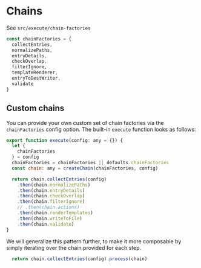 # Chains

See `src/execute/chain-factories`

```js
const chainFactories = {
  collectEntries,
  normalizePaths,
  entryDetails,
  checkOverlap,
  filterIgnore,
  templateRenderer,
  entryToDestWriter,
  validate
}
```

## Custom chains

You can provide your own custom set of chain factories via the  `chainFactories` config option.
The built-in `execute` function looks as follows:

```js
export function execute(config: any = {}) {
  let {
    chainFactories
  } = config
  chainFactories = chainFactories || defaults.chainFactories
  const chain: any = createChain(chainFactories, config)

  return chain.collectEntries(config)
    .then(chain.normalizePaths)
    .then(chain.entryDetails)
    .then(chain.checkOverlap)
    .then(chain.filterIgnore)
    // .then(chain.actions)
    .then(chain.renderTemplates)
    .then(chain.writeToFile)
    .then(chain.validate)
}
```

We will generalize this pattern further, to make it more composable by simply iterating over the chain provided for each step.

```js
  return chain.collectEntries(config).process(chain)
```
